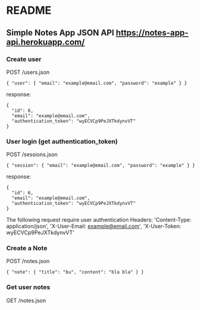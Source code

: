# README

## Simple Notes App JSON API https://notes-app-api.herokuapp.com/

### Create user

POST /users.json
```
{ "user": { "email": "example@email.com", "password": "example" } }
```
response:
```
{
  "id": 6,
  "email": "example@email.com",
  "authentication_token": "wyECVCp9PeJXTkdynvVT"
}
```

### User login (get authentication_token)

POST /sessions.json
```
{ "session": { "email": "example@email.com", "password": "example" } }
```
response:
```
{
  "id": 6,
  "email": "example@email.com",
  "authentication_token": "wyECVCp9PeJXTkdynvVT"
}
```

The following request require user authentication
Headers:
'Content-Type: application/json', 'X-User-Email: example@email.com', 'X-User-Token: wyECVCp9PeJXTkdynvVT'

### Create a Note

POST /notes.json
```
{ "note": { "title": "bu", "content": "bla bla" } }
```

### Get user notes

GET /notes.json
